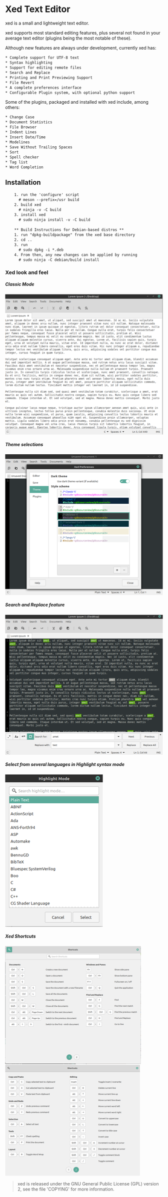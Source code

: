 # Xed Text Editor

xed is a small and lightweight text editor.

xed supports most standard editing features, plus several not found in your
average text editor (plugins being the most notable of these).

Although new features are always under development, currently xed has:

    * Complete support for UTF-8 text
    * Syntax highlighting
    * Support for editing remote files
    * Search and Replace
    * Printing and Print Previewing Support
    * File Revert
    * A complete preferences interface
    * Configurable Plugin system, with optional python support

Some of the plugins, packaged and installed with xed include, among others:

    * Change Case
    * Document Statistics
    * File Browser
    * Indent Lines
    * Insert Date/Time
    * Modelines
    * Save Without Trailing Spaces
    * Sort
    * Spell checker
    * Tag list
    * Word Completion


## Installation

```
    1. run the 'configure' script
      # meson --prefix=/usr build
    2. build xed
      # ninja -v -C build
    3. install xed
      # sudo ninja install -v -C build

    ** Build Instructions for Debian-based distros **
    1. run "dpkg-buildpackage" from the xed base directory
    2. cd ..
    3. run 
      # sudo dpkg -i *.deb
    4. From then, any new changes can be applied by running
      # sudo ninja -C debian/build install 
```

### Xed look and feel

##### Classic Mode
![classic-screenshot](/screencaptures/classic_screencapture.png?raw=true)

##### Theme selections
![theme-screenshot](/screencaptures/theme_screencapture.png?raw=true)

##### Search and Replace feature
![search-replace-screenshot](/screencaptures/search_replace_screencapture.png?raw=true)

##### Select from several languages in Highlight syntax mode
![highlightmode-screenshot](/screencaptures/highlightmode_screencapture.png?raw=true)

##### Xed Shortcuts
![shortcuts-1-screenshot](/screencaptures/shortcuts_1_screencapture.png?raw=true)
![shortcuts-2-screenshot](/screencaptures/shortcuts_2_screencapture.png?raw=true)



> xed is released under the GNU General Public License (GPL) version 2, see
> the file 'COPYING' for more information.
